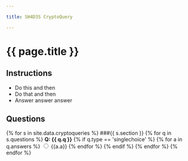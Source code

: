 ```yaml
---

title: SH4D3S CryptoQuery

---
```

# {{ page.title }}

## Instructions
* Do this and then
* Do that and then
* Answer answer answer


## Questions

{% for s in site.data.cryptoqueries %}
###{{ s.section }}
{% for q in s.questions %}
**Q: {{ q.q }}**
{% if q.type == 'singlechoice' %}
{% for a in q.answers %}
<input type='radio' name='{{s.section}}' value='{{a.a}}'/>
<label for='{{a.id}}'>{{a.a}}</label>
{% endfor %}
{% endif %}
{% endfor %}
{% endfor %}
